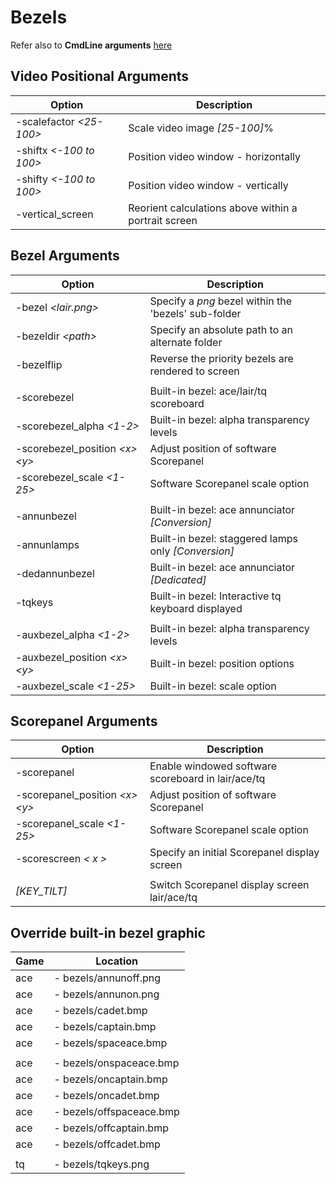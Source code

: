 # Bezels

Refer also to **CmdLine arguments** [here](CmdLine.md)

## Video Positional Arguments
| Option    | Description                   |
|--------------|-------------------------------|
| -scalefactor _\<25-100\>_   | Scale video image _[25-100]_%                           |
| -shiftx _\<-100 to 100\>_   | Position video window - horizontally                    |
| -shifty _\<-100 to 100\>_   | Position video window - vertically                      |
| -vertical_screen            | Reorient calculations above within a portrait screen    |


## Bezel Arguments
| Option    | Description                   |
|--------------|-------------------------------|
| -bezel _\<lair.png\>_              | Specify a _png_ bezel within the 'bezels' sub-folder  |
| -bezeldir _\<path\>_               | Specify an absolute path to an alternate folder       |
| -bezelflip                         | Reverse the priority bezels are rendered to screen    |
|                                    |                                                       |
| -scorebezel                        | Built-in bezel: ace/lair/tq scoreboard                |
| -scorebezel_alpha _\<1-2\>_        | Built-in bezel: alpha transparency levels             |
| -scorebezel_position _\<x\> \<y\>_ | Adjust position of software Scorepanel                |
| -scorebezel_scale _\<1-25\>_       | Software Scorepanel scale option                      |
|                                    |                                                       |
| -annunbezel                        | Built-in bezel: ace annunciator _[Conversion]_        |
| -annunlamps                        | Built-in bezel: staggered lamps only _[Conversion]_   |
| -dedannunbezel                     | Built-in bezel: ace annunciator _[Dedicated]_         |
| -tqkeys                            | Built-in bezel: Interactive tq keyboard displayed     |
|                                    |                                                       |
| -auxbezel_alpha _\<1-2\>_          | Built-in bezel: alpha transparency levels             |
| -auxbezel_position _\<x\> \<y\>_   | Built-in bezel: position options                      |
| -auxbezel_scale _\<1-25\>_         | Built-in bezel: scale option                          |

## Scorepanel Arguments
| Option    | Description                   |
|--------------|-------------------------------|
| -scorepanel                        | Enable windowed software scoreboard in lair/ace/tq    |
| -scorepanel_position _\<x\> \<y\>_ | Adjust position of software Scorepanel                |
| -scorepanel_scale _\<1-25\>_       | Software Scorepanel scale option                      |
| -scorescreen _\< x \>_             | Specify an initial Scorepanel display screen          |
|                                    |                                                       |
| _[KEY_TILT]_                       | Switch Scorepanel display screen lair/ace/tq          |


## Override built-in bezel graphic
| Game | Location                   |
|------|----------------------------|
| ace      | - bezels/annunoff.png      |
| ace      | - bezels/annunon.png       |
| ace      | - bezels/cadet.bmp         |
| ace      | - bezels/captain.bmp       |
| ace      | - bezels/spaceace.bmp      |
|          |                            |
| ace      | - bezels/onspaceace.bmp    |
| ace      | - bezels/oncaptain.bmp     |
| ace      | - bezels/oncadet.bmp       |
| ace      | - bezels/offspaceace.bmp   |
| ace      | - bezels/offcaptain.bmp    |
| ace      | - bezels/offcadet.bmp      |
|          |                            |
| tq       | - bezels/tqkeys.png        |
